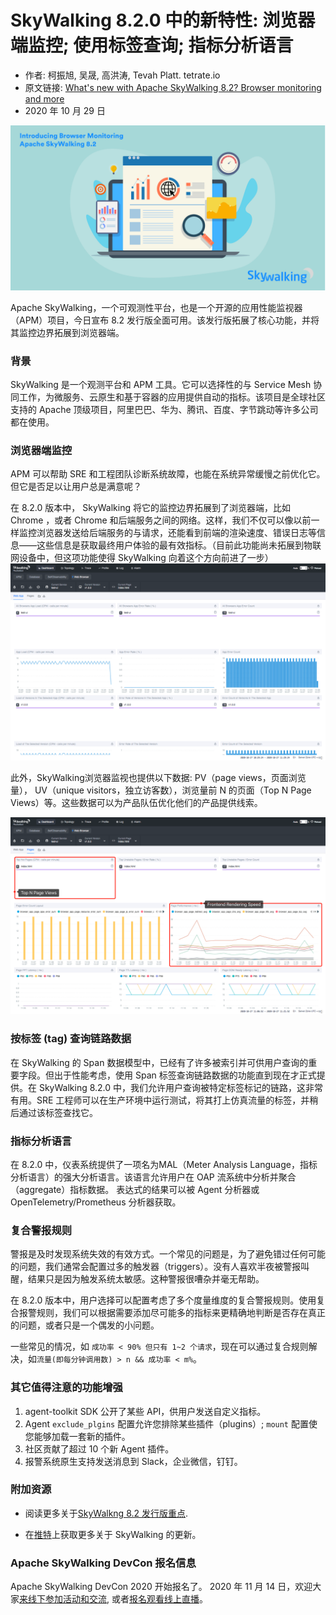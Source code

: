 # SkyWalking 8.2.0 中的新特性: 浏览器端监控; 使用标签查询; 指标分析语言
- 作者: 柯振旭, 吴晟, 高洪涛, Tevah Platt. tetrate.io
- 原文链接: [What's new with Apache SkyWalking 8.2? Browser monitoring and more](https://www.tetrate.io/blog/whats-new-with-apache-skywalking-8-2-browser-monitoring-and-more/)
- 2020 年 10 月 29 日

![](../../.vuepress/public/static/blog/2020-10-29-skywalking8-2-release/apache-skywalking.jpg)

Apache SkyWalking，一个可观测性平台，也是一个开源的应用性能监视器（APM）项目，今日宣布 8.2 发行版全面可用。该发行版拓展了核心功能，并将其监控边界拓展到浏览器端。

### 背景
SkyWalking 是一个观测平台和 APM 工具。它可以选择性的与 Service Mesh 协同工作，为微服务、云原生和基于容器的应用提供自动的指标。该项目是全球社区支持的 Apache 顶级项目，阿里巴巴、华为、腾讯、百度、字节跳动等许多公司都在使用。

### 浏览器端监控
APM 可以帮助 SRE 和工程团队诊断系统故障，也能在系统异常缓慢之前优化它。但它是否足以让用户总是满意呢？  

在 8.2.0 版本中， SkyWalking 将它的监控边界拓展到了浏览器端，比如 Chrome ，或者 Chrome 和后端服务之间的网络。这样，我们不仅可以像以前一样监控浏览器发送给后端服务的与请求，还能看到前端的渲染速度、错误日志等信息——这些信息是获取最终用户体验的最有效指标。（目前此功能尚未拓展到物联网设备中，但这项功能使得 SkyWalking 向着这个方向前进了一步）  
![SkyWalking 8.2.0 Browser Side Monitoring: Overview](../../.vuepress/public/static/blog/2020-10-29-skywalking8-2-release/apache-skywalking-web-app-monitoring.png)

此外，SkyWalking浏览器监视也提供以下数据:
PV（page views，页面浏览量）， UV（unique visitors，独立访客数），浏览量前 N 的页面（Top N Page Views）等。这些数据可以为产品队伍优化他们的产品提供线索。  

![SkyWalking 8.2.0 Browser Side Monitoring: Pages](../../.vuepress/public/static/blog/2020-10-29-skywalking8-2-release/apache-skywalking-web-pages-monitoring.png)

### 按标签 (tag) 查询链路数据
在 SkyWalking 的 Span 数据模型中，已经有了许多被索引并可供用户查询的重要字段。但出于性能考虑，使用 Span 标签查询链路数据的功能直到现在才正式提供。在 SkyWalking 8.2.0 中，我们允许用户查询被特定标签标记的链路，这非常有用。SRE 工程师可以在生产环境中运行测试，将其打上仿真流量的标签，并稍后通过该标签查找它。

### 指标分析语言
在 8.2.0 中，仪表系统提供了一项名为MAL（Meter Analysis Language，指标分析语言）的强大分析语言。该语言允许用户在 OAP 流系统中分析并聚合（aggregate）指标数据。
表达式的结果可以被 Agent 分析器或 OpenTelemetry/Prometheus 分析器获取。  

### 复合警报规则
警报是及时发现系统失效的有效方式。一个常见的问题是，为了避免错过任何可能的问题，我们通常会配置过多的触发器（triggers）。没有人喜欢半夜被警报叫醒，结果只是因为触发系统太敏感。这种警报很嘈杂并毫无帮助。  

在 8.2.0 版本中，用户选择可以配置考虑了多个度量维度的复合警报规则。使用复合报警规则，我们可以根据需要添加尽可能多的指标来更精确地判断是否存在真正的问题，或者只是一个偶发的小问题。

一些常见的情况，如 `成功率 < 90% 但只有 1~2 个请求`，现在可以通过复合规则解决，如`流量(即每分钟调用数) > n && 成功率 < m%`。  

### 其它值得注意的功能增强
1. agent-toolkit SDK 公开了某些 API，供用户发送自定义指标。
2. Agent `exclude_plgins` 配置允许您排除某些插件（plugins）; `mount` 配置使您能够加载一套新的插件。
3. 社区贡献了超过 10 个新 Agent 插件。
4. 报警系统原生支持发送消息到 Slack，企业微信，钉钉。

### 附加资源
* 阅读更多关于[SkyWalkng 8.2 发行版重点](https://github.com/apache/skywalking/blob/v8.2.0/CHANGES.md).

* 在[推特](https://twitter.com/ASFSkyWalking)上获取更多关于 SkyWalking 的更新。

### Apache SkyWalking DevCon 报名信息

Apache SkyWalking DevCon 2020 开始报名了。
2020 年 11 月 14 日，欢迎大家[来线下参加活动和交流](https://www.huodongxing.com/event/3567284406200), 或者[报名观看线上直播](https://www.itdks.com/Home/Act/apply?id=5392&mUid=57437)。

